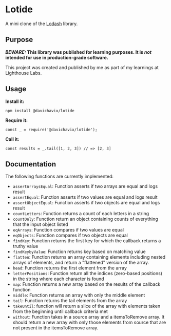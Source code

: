 # Lotide

A mini clone of the [Lodash](https://lodash.com) library.

## Purpose

**_BEWARE:_ This library was published for learning purposes. It is _not_ intended for use in production-grade software.**

This project was created and published by me as part of my learnings at Lighthouse Labs. 

## Usage

**Install it:**

`npm install @davichavix/lotide`

**Require it:**

`const _ = require('@davichavix/lotide');`

**Call it:**

`const results = _.tail([1, 2, 3]) // => [2, 3]`

## Documentation

The following functions are currently implemented:

* `assertArraysEqual`: Function asserts if two arrays are equal and logs result
* `assertEqual`: Function asserts if two values are equal and logs result
* `assertObjectEqual`: Function asserts if two objects are equal and logs result
* `countLetters`: Function returns a count of each letters in a string
* `countOnly`: Function return an object containing counts of everything that the input object listed
* `eqArrays`: Function compares if two values are equal
* `eqObjects`: Function compares if two objects are equal
* `findKey`: Function returns the first key for which the callback returns a truthy value
* `findKeybyValue`: Function returns key based on matching value
* `flatten`: Function returns an array containing elements including nested arrays of elements, and return a "flattened" version of the array.
* `head`: Function returns the first element from the array
* `letterPositions`: Function return all the indices (zero-based positions) in the string where each character is found
* `map`: Function returns a new array based on the results of the callback function
* `middle`: Function returns an array with only the middle element
* `tail`: Function returns the tail elements from the array
* `takeUntil`: function will return a slice of the array with elements taken from the beginning until callback criteria met
* `without`: Function takes in a source array and a itemsToRemove array. It should return a new array with only those elements from source that are not present in the itemsToRemove array.